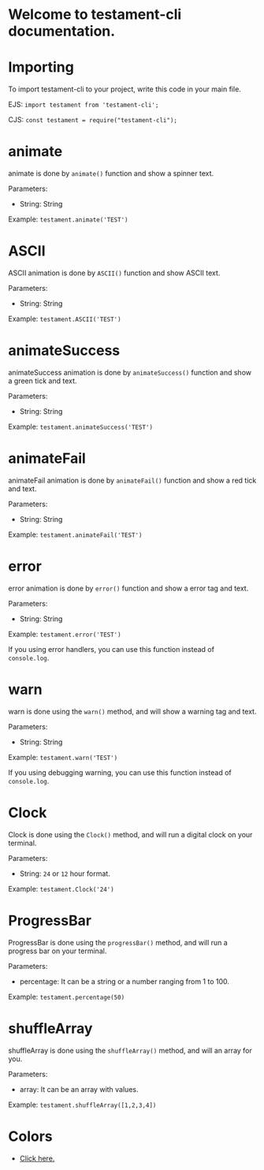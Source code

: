 # Welcome to testament-cli documentation.

# Importing

To import testament-cli to your project, write this code in your main file.

EJS: `import testament from 'testament-cli';`

CJS: `const testament = require("testament-cli");`

# animate

animate is done by `animate()` function and show a spinner text.

Parameters:

- String: String

Example:
`testament.animate('TEST')`

# ASCII

ASCII animation is done by `ASCII()` function and show ASCII text.

Parameters:

- String: String

Example:
`testament.ASCII('TEST')`

# animateSuccess

animateSuccess animation is done by `animateSuccess()` function and show a green tick and text.

Parameters:

- String: String

Example:
`testament.animateSuccess('TEST')`

# animateFail

animateFail animation is done by `animateFail()` function and show a red tick and text.

Parameters:

- String: String

Example:
`testament.animateFail('TEST')`

# error

error animation is done by `error()` function and show a error tag and text.

Parameters:

- String: String

Example:
`testament.error('TEST')`

If you using error handlers, you can use this function instead of `console.log`.

# warn

warn is done using the `warn()` method, and will show a warning tag and text.

Parameters:

- String: String

Example:
`testament.warn('TEST')`

If you using debugging warning, you can use this function instead of `console.log`.

# Clock

Clock is done using the `Clock()` method, and will run a digital clock on your terminal.

Parameters:

- String: `24` or `12` hour format.

Example:
`testament.Clock('24')`

# ProgressBar

ProgressBar is done using the `progressBar()` method, and will run a progress bar on your terminal.

Parameters:

- percentage: It can be a string or a number ranging from 1 to 100.

Example:
`testament.percentage(50)`

# shuffleArray

shuffleArray is done using the `shuffleArray()` method, and will an array for you.

Parameters:

- array: It can be an array with values.

Example:
`testament.shuffleArray([1,2,3,4])`


# Colors

- <a href="https://github.com/ZenobiaDevelopment/testament-cli/blob/main/docs/COLORS.md">Click here.</a>
